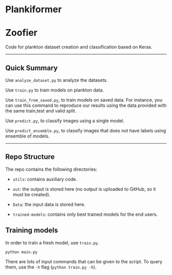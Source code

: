 # Plankiformer

# Zoofier
Code for plankton dataset creation and classification based on Keras.

---

## Quick Summary

Use `analyze_dataset.py` to analyze the datasets.

Use `train.py` to train models on plankton data.

Use `train_from_saved.py`, to train models on saved data. For instance, you can use this command to reproduce our results using the data provided with the same train,test and valid split.

Use `predict.py`, to classify images using a single model.

Use `predict_ensemble.py`, to classify images that does not have labels using ensemble of models. 

---

## Repo Structure

The repo contains the following directories:

- `utils`: contains auxiliary code.

- `out`: the output is stored here (no output is uploaded to GitHub, so it must be created).

- `Data`: the input data is stored here.

- `trained-models`: contains only best trained models for the end users.


## Training models

In order to train a fresh model, use `train.py`. 

```python
python main.py
```
There are lots of input commands that can be given to the script. To query them, use the `-h` flag (`python train.py -h`). 
